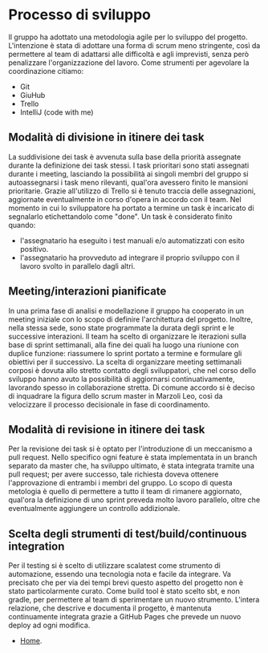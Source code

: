 # Processo di sviluppo
 Il gruppo ha adottato una metodologia agile per lo sviluppo del progetto. L'intenzione è stata di adottare una forma di scrum meno stringente, così da permettere al team di adattarsi alle difficoltà e agli imprevisti,
 senza però penalizzare l'organizzazione del lavoro. Come strumenti per agevolare la coordinazione citiamo:
 * Git
 * GiuHub
 * Trello
 * IntelliJ (code with me)
   
## Modalità di divisione in itinere dei task

La suddivisione dei task è avvenuta sulla base della priorità assegnate durante la definizione dei task stessi. I task prioritari sono stati assegnati durante i meeting, lasciando la possibilità ai singoli membri
del gruppo si autoassegnarsi i task meno rilevanti, qual'ora avessero finito le mansioni prioritarie. Grazie all'utilizzo di Trello si è tenuto traccia delle assegnazioni, aggiornate eventualmente in corso d'opera in 
accordo con il team. Nel momento in cui lo sviluppatore ha portato a termine un task è incaricato di segnalarlo etichettandolo come "done". Un task è considerato finito quando:
 * l'assegnatario ha eseguito i test manuali e/o automatizzati con esito positivo.
 * l'assegnatario ha provveduto ad integrare il proprio sviluppo con il lavoro svolto in parallelo dagli altri.

## Meeting/interazioni pianificate

In una prima fase di analisi e modellazione il gruppo ha cooperato in un meeting iniziale con lo scopo di definire l'architettura del progetto. Inoltre, nella stessa sede, sono state programmate la durata degli sprint e le successive interazioni. Il team ha scelto di organizzare le iterazioni sulla base di sprint settimanali, alla fine dei quali ha luogo una riunione con duplice funzione: riassumere lo sprint portato a termine e formulare gli obiettivi per il successivo. La scelta di organizzare meeting settimanali corposi è dovuta allo stretto contatto degli sviluppatori, che nel corso dello sviluppo hanno avuto la possibilità di aggiornarsi continuativamente, lavorando spesso in collaborazione stretta. Di comune accordo si è deciso di inquadrare la figura dello scrum master in Marzoli Leo, così da velocizzare il processo decisionale in fase di coordinamento.   

## Modalità di revisione in itinere dei task
Per la revisione dei task si è optato per l'introduzione di un meccanismo a pull request. Nello specifico ogni feature è stata implementata in un branch separato da master che, ha sviluppo ultimato, è stata integrata tramite una pull request; per avere successo, tale richiesta doveva ottenere l'approvazione di entrambi i membri del gruppo. Lo scopo di questa metologia è quello di permettere a tutto il team di rimanere aggiornato, qual'ora la definizione di uno sprint preveda molto lavoro parallelo, oltre che eventualmente aggiungere un controllo addizionale.

## Scelta degli strumenti di test/build/continuous integration
Per il testing si è scelto di utilizzare scalatest come strumento di automazione, essendo una tecnologia nota e facile da integrare. Va precisato che per via dei tempi brevi questo aspetto del progetto non è stato particolarmente curato. Come build tool è stato scelto sbt, e non gradle, per permettere al team di sperimentare un nuovo strumento. L'intera relazione, che descrive e documenta il progetto, è mantenuta continuamente integrata grazie a GitHub Pages che prevede un nuovo deploy ad ogni modifica.
* [Home](./index.md).
